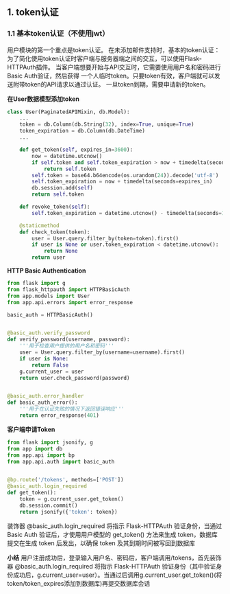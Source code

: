 
## 1. token认证
### 1.1 基本token认证（不使用jwt）
用户模块的第一个重点是token认证。
在未添加邮件支持时，基本的token认证：
为了简化使用token认证时客户端与服务器端之间的交互，可以使用Flask-HTTPAuth插件。
当客户端想要开始与API交互时，它需要使用用户名和密码进行Basic Auth验证，然后获得
一个人临时token。只要token有效，客户端就可以发送附带token的API请求以通过认证。
一旦token到期，需要申请新的token。

**在User数据模型添加token**
```python
class User(PaginatedAPIMixin, db.Model):
    ...
    token = db.Column(db.String(32), index=True, unique=True)
    token_expiration = db.Column(db.DateTime)
    ...

    def get_token(self, expires_in=3600):
        now = datetime.utcnow()
        if self.token and self.token_expiration > now + timedelta(seconds=60):
            return self.token
        self.token = base64.b64encode(os.urandom(24)).decode('utf-8')
        self.token_expiration = now + timedelta(seconds=expires_in)
        db.session.add(self)
        return self.token

    def revoke_token(self):
        self.token_expiration = datetime.utcnow() - timedelta(seconds=1)

    @staticmethod
    def check_token(token):
        user = User.query.filter_by(token=token).first()
        if user is None or user.token_expiration < datetime.utcnow():
            return None
        return user
```
**HTTP Basic Authentication**
```python
from flask import g
from flask_httpauth import HTTPBasicAuth
from app.models import User
from app.api.errors import error_response

basic_auth = HTTPBasicAuth()


@basic_auth.verify_password
def verify_password(username, password):
    '''用于检查用户提供的用户名和密码'''
    user = User.query.filter_by(username=username).first()
    if user is None:
        return False
    g.current_user = user
    return user.check_password(password)


@basic_auth.error_handler
def basic_auth_error():
    '''用于在认证失败的情况下返回错误响应'''
    return error_response(401)
```

**客户端申请Token**
```python
from flask import jsonify, g
from app import db
from app.api import bp
from app.api.auth import basic_auth


@bp.route('/tokens', methods=['POST'])
@basic_auth.login_required
def get_token():
    token = g.current_user.get_token()
    db.session.commit()
    return jsonify({'token': token})
```
装饰器 @basic_auth.login_required 将指示 Flask-HTTPAuth 验证身份，当通过 Basic Auth 验证后，才使用用户模型的 get_token() 方法来生成 token，数据库提交在生成 token 后发出，以确保 token 及其到期时间被写回到数据库

**小结**
用户注册成功后，登录输入用户名、密码后，客户端调用/tokens，首先装饰器 @basic_auth.login_required 将指示 Flask-HTTPAuth 验证身份（其中验证身份成功后，g.current_user=user）。当通过后调用g.current_user.get_token()(将token/token_expires添加到数据库)再提交数据库会话
